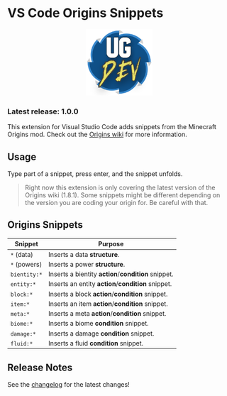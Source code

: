 # VS Code Origins Snippets

<div style="text-align: center">
    <img src="icon.png" style="width: 150px">
</div>

### **Latest release: 1.0.0**
This extension for Visual Studio Code adds snippets from the Minecraft Origins mod. Check out the [Origins wiki](https://origins.readthedocs.io/en/latest) for more information.

## Usage
Type part of a snippet, press enter, and the snippet unfolds.

> Right now this extension is only covering the latest version of the Origins wiki (1.8.1). Some snippets might be different depending on the version you are coding your origin for. Be careful with that.

## Origins Snippets
| Snippet          | Purpose                                               |
| ---------------- | ----------------------------------------------------- |
| `*` (data)       | Inserts a data **structure**.                         |
| `*` (powers)     | Inserts a power **structure**.                        |
| `bientity:*`     | Inserts a bientity **action**/**condition** snippet.  |
| `entity:*`       | Inserts an entity **action**/**condition** snippet.   |
| `block:*`        | Inserts a block **action**/**condition** snippet.     |
| `item:*`         | Inserts an item **action**/**condition** snippet.     |
| `meta:*`         | Inserts a meta **action**/**condition** snippet.      |
| `biome:*`        | Inserts a biome **condition** snippet.                |
| `damage:*`       | Inserts a damage **condition** snippet.               |
| `fluid:*`        | Inserts a fluid **condition** snippet.                |

## Release Notes
See the [changelog](CHANGELOG.md) for the latest changes!

